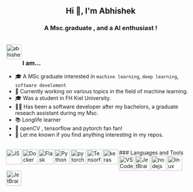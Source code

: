<h2 align="center">Hi 👋, I'm Abhishek</h2>
<h3 align="center">A Msc.graduate , and a AI enthusiast ! </h3>
<br />
<a href="https://www.linkedin.com/in/abhishek-buragohain-28b8498a/" target="blank">
  <img align="left" src="https://cdn.jsdelivr.net/npm/simple-icons@3.0.1/icons/linkedin.svg" alt="abhishek" width="40px" />
</a>
<br />

### I am...
* 🎓 A MSc graduate interested in `machine learning`, `deep learning`, `software develoment`
* 🔭 Currently working on various topics in the field of machine learning.
* 🎓 Was  a student in FH Kiel University.
* 👨‍💻 Has been a software developer after my bachelors, a graduate reseach assistant during my Msc. 
* 📚 Longlife learner 
* 🐧 openCV , tensorflow and pytorch fan fan! 
* 📄 Let me known if you find anything interesting in my repos. 

<br />
### Languages and Tools

<img align="left" src="https://simpleicons.org/icons/javascript.svg" alt="JS" height="40px" />
<img align="left" src="https://simpleicons.org/icons/docker.svg" alt="Docker" height="40px" />
<img align="left" src="https://simpleicons.org/icons/flask.svg" alt="Flask" height="40px" />
<img align="left" src="https://simpleicons.org/icons/python.svg" alt="Python" height="40px" />
<img align="left" src="https://simpleicons.org/icons/pytorch.svg" alt="pytorch" height="40px" />
<img align="left" src="https://simpleicons.org/icons/tensorflow.svg" alt="Tensorflow" height="40px" />
<img align="left" src="https://simpleicons.org/icons/keras.svg" alt="keras" height="40px" />
<img align="left" src="https://simpleicons.org/icons/visualstudiocode.svg" alt="VSCode" height="40px" />
<img align="left" src="https://simpleicons.org/icons/jetbrains.svg" alt="JetBrains Tools" height="40px" />
<img align="left" src="https://simpleicons.org/icons/node-dot-js.svg" alt="nodejs" height="40px" />
<img align="left" src="https://simpleicons.org/icons/linux.svg" alt="linux" height="40px" />
<img align="left" src="https://simpleicons.org/icons/mysql.svg" alt="JetBrains Tools" height="40px" />
<br />
<br />
<br />
